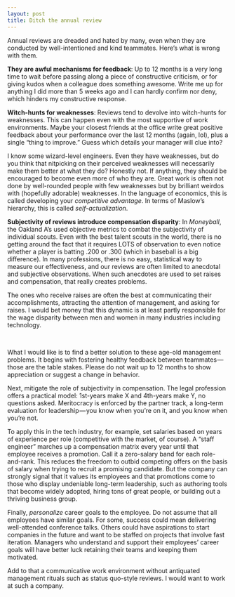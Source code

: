 ```yaml
---
layout: post
title: Ditch the annual review
---
```


Annual reviews are dreaded and hated by many, even when they are conducted by well-intentioned and kind teammates. Here’s what is wrong with them.

<strong>They are awful mechanisms for feedback</strong>: Up to 12 months is a very long time to wait before passing along a piece of constructive criticism, or for giving kudos when a colleague does something awesome. Write me up for anything I did more than 5 weeks ago and I can hardly confirm nor deny, which hinders my constructive response.

<strong>Witch-hunts for weaknesses</strong>: Reviews tend to devolve into witch-hunts for weaknesses. This can happen even with the most supportive of work environments. Maybe your closest friends at the office write great positive feedback about your performance over the last 12 months (again, lol), plus a single “thing to improve.” Guess which details your manager will clue into?

I know some wizard-level engineers. Even they have weaknesses, but do you think that nitpicking on their perceived weaknesses will necessarily make them better at what they do? Honestly not. If anything, they should be encouraged to become even more of who they are. Great work is often not done by well-rounded people with few weaknesses but by brilliant weirdos with (hopefully adorable) weaknesses. In the language of economics, this is called developing your *competitive advantage*. In terms of Maslow’s hierarchy, this is called *self-actualization*.

<strong>Subjectivity of reviews introduce compensation disparity</strong>: In *Moneyball*, the Oakland A’s used objective metrics to combat the subjectivity of individual scouts. Even with the best talent scouts in the world, there is no getting around the fact that it requires LOTS of observation to even notice whether a player is batting .200 or .300 (which in baseball is a big difference). In many professions, there is no easy, statistical way to measure our effectiveness, and our reviews are often limited to anecdotal and subjective observations. When such anecdotes are used to set raises and compensation, that really creates problems.

The ones who receive raises are often the best at communicating their accomplishments, attracting the attention of management, and asking for raises. I would bet money that this dynamic is at least partly responsible for the wage disparity between men and women in many industries including technology.

<br>

What I would like is to find a better solution to these age-old management problems. It begins with fostering healthy feedback between teammates — those are the table stakes. Please do not wait up to 12 months to show appreciation or suggest a change in behavior.

Next, mitigate the role of subjectivity in compensation. The legal profession offers a practical model: 1st-years make X and 4th-years make Y, no questions asked. Meritocracy is enforced by the partner track, a long-term evaluation for leadership — you know when you’re on it, and you know when you’re not.

To apply this in the tech industry, for example, set salaries based on years of experience per role (competitive with the market, of course). A “staff engineer” marches up a compensation matrix every year until that employee receives a promotion. Call it a zero-salary band for each role-and-rank. This reduces the freedom to outbid competing offers on the basis of salary when trying to recruit a promising candidate. But the company can strongly signal that it values its employees and that promotions come to those who display undeniable long-term leadership, such as authoring tools that become widely adopted, hiring tons of great people, or building out a thriving business group.

Finally, *personalize* career goals to the employee. Do not assume that all employees have similar goals. For some, success could mean delivering well-attended conference talks. Others could have aspirations to start companies in the future and want to be staffed on projects that involve fast iteration. Managers who understand and support their employees’ career goals will have better luck retaining their teams and keeping them motivated.

Add to that a communicative work environment without antiquated management rituals such as status quo-style reviews. I would want to work at such a company.
